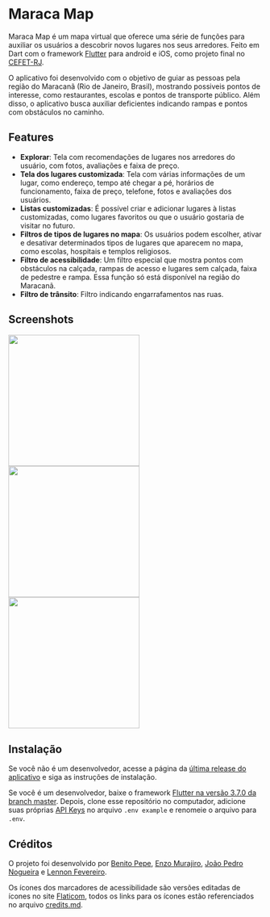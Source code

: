 # Maraca Map

Maraca Map é um mapa virtual que oferece uma série de funções para auxiliar os usuários a descobrir novos lugares nos seus arredores. Feito em Dart com o framework [Flutter](https://flutter.dev) para android e iOS, como projeto final no [CEFET-RJ](http://www.cefet-rj.br/).

O aplicativo foi desenvolvido com o objetivo de guiar as pessoas pela região do Maracanã (Rio de Janeiro, Brasil), mostrando possiveis pontos de interesse, como restaurantes, escolas e pontos de transporte público. Além disso, o aplicativo busca auxiliar deficientes indicando rampas e pontos com obstáculos no caminho.

## Features

* **Explorar**: Tela com recomendações de lugares nos arredores do usuário, com fotos, avaliações e faixa de preço.
* **Tela dos lugares customizada**: Tela com várias informações de um lugar, como endereço, tempo até chegar a pé, horários de funcionamento, faixa de preço, telefone, fotos e avaliações dos usuários.
* **Listas customizadas**: É possível criar e adicionar lugares à listas customizadas, como lugares favoritos ou que o usuário gostaria de visitar no futuro.
* **Filtros de tipos de lugares no mapa**: Os usuários podem escolher, ativar e desativar determinados tipos de lugares que aparecem no mapa, como escolas, hospitais e templos religiosos.
* **Filtro de acessibilidade**: Um filtro especial que mostra pontos com obstáculos na calçada, rampas de acesso e lugares sem calçada, faixa de pedestre e rampa. Essa função só está disponível na região do Maracanã.
* **Filtro de trânsito**: Filtro indicando engarrafamentos nas ruas.

## Screenshots

<img src="https://user-images.githubusercontent.com/64505839/208317867-ab2e39a7-2b49-44ef-a158-b530dc81a3be.jpg" width="260"/> <img src="https://user-images.githubusercontent.com/64505839/208317876-fdb31680-5296-4929-b5c5-cd60282abcfb.jpg" width="260"/> <img src="https://user-images.githubusercontent.com/64505839/208317871-6ca859ef-e1da-4130-a762-8b9c90c582e3.jpg" width="260"/>

## Instalação

Se você não é um desenvolvedor, acesse a página da [última release do aplicativo](https://github.com/Benitex/Maraca-Map/releases/tag/1.1.0) e siga as instruções de instalação.

Se você é um desenvolvedor, baixe o framework [Flutter na versão 3.7.0 da branch master](https://github.com/flutter/flutter/tree/0c7d84aa789e649cb05b0f5f890c04e482f43737). Depois, clone esse repositório no computador, adicione suas próprias [API Keys](https://console.cloud.google.com/google/maps-apis/credentials) no arquivo `.env example` e renomeie o arquivo para `.env`.

## Créditos

O projeto foi desenvolvido por [Benito Pepe](https://github.com/Benitex), [Enzo Murajiro](https://github.com/murajiro), [João Pedro Nogueira](https://github.com/jeynog) e [Lennon Fevereiro](https://github.com/Lennon2002).

Os ícones dos marcadores de acessibilidade são versões editadas de ícones no site [Flaticom](https://www.flaticon.com), todos os links para os ícones estão referenciados no arquivo [credits.md](https://github.com/Benitex/Maraca-Map/blob/main/assets/custom_markers/credits.md).
